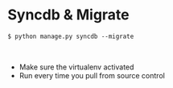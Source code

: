 
Syncdb & Migrate
================

    $ python manage.py syncdb --migrate

<br>

* Make sure the virtualenv activated
* Run every time you pull from source control

